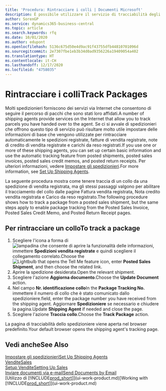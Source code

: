 ```yaml
---
title: 'Procedura: Rintracciare i colli | Documenti Microsoft'
description: È possibile utilizzare il servizio di tracciabilità degli spedizionieri per vedere lo stato di avanzamento di una consegna.
author: SorenGP
ms.service: dynamics365-business-central
ms.topic: article
ms.search.keywords: rfq
ms.date: 10/01/2020
ms.author: edupont
ms.openlocfilehash: 5136c675d50e4d9ac91f43755dfb44810701096d
ms.sourcegitcommit: 2e7307fbe1eb3b34d0ad9356226a19409054a402
ms.translationtype: HT
ms.contentlocale: it-CH
ms.lasthandoff: 12/17/2020
ms.locfileid: "4758035"
---
```

# <a name="track-packages"></a><span data-ttu-id="64214-103">Rintracciare i colli</span><span class="sxs-lookup"><span data-stu-id="64214-103">Track Packages</span></span>

<span data-ttu-id="64214-104">Molti spedizionieri forniscono dei servizi via Internet che consentono di seguire il percorso di pacchi che sono stati loro affidati.</span><span class="sxs-lookup"><span data-stu-id="64214-104">A number of shipping agents provide services on the Internet that allow you to track parcels you have handed over to the agent.</span></span> <span data-ttu-id="64214-105">Se ci si avvale di spedizionieri che offrono questo tipo di servizio può risultare molto utile impostare delle informazioni di base che vengono utilizzate per rintracciare automaticamente le spedizioni registrate, fatture di vendita registrate, note di credito di vendita registrate e carichi da reso registrati.</span><span class="sxs-lookup"><span data-stu-id="64214-105">If you use one or more of these shipping agents, you can set up certain basic information and use the automatic tracking feature from posted shipments, posted sales invoices, posted sales credit memos, and posted return receipts.</span></span> <span data-ttu-id="64214-106">Per ulteriori informazioni, vedere [Impostare gli spedizionieri](sales-how-to-set-up-shipping-agents.md).</span><span class="sxs-lookup"><span data-stu-id="64214-106">For more information, see [Set Up Shipping Agents](sales-how-to-set-up-shipping-agents.md).</span></span>  

<span data-ttu-id="64214-107">La seguente procedura mostra come tenere traccia di un collo da una spedizione di vendita registrata, ma gli stessi passaggi valgono per abilitare il tracciamento del collo dalle pagine Fattura vendita registrata, Nota credito vendita registrata e Carico da reso registrato.</span><span class="sxs-lookup"><span data-stu-id="64214-107">The following procedure shows how to track a package from a posted sales shipment, but the same steps apply to enable package tracking from the Posted Sales Invoice, Posted Sales Credit Memo, and Posted Return Receipt pages.</span></span>  

## <a name="to-track-a-package"></a><span data-ttu-id="64214-108">Per rintracciare un collo</span><span class="sxs-lookup"><span data-stu-id="64214-108">To track a package</span></span>

1. <span data-ttu-id="64214-109">Scegliere l'icona a forma di ![lampadina che consente di aprire la funzionalità delle informazioni](media/ui-search/search_small.png "Informazioni sull'operazione che si desidera eseguire"), immettere **Spedizioni vendita registrate** e quindi scegliere il collegamento correlato.</span><span class="sxs-lookup"><span data-stu-id="64214-109">Choose the ![Lightbulb that opens the Tell Me feature](media/ui-search/search_small.png "Tell me what you want to do") icon, enter **Posted Sales Shipment**, and then choose the related link.</span></span>
2. <span data-ttu-id="64214-110">Aprire la spedizione desiderata.</span><span class="sxs-lookup"><span data-stu-id="64214-110">Open the relevant shipment.</span></span>
3. <span data-ttu-id="64214-111">Scegliere l'azione **Aggiorna documento**.</span><span class="sxs-lookup"><span data-stu-id="64214-111">Choose the **Update Document** action.</span></span>
4. <span data-ttu-id="64214-112">Nel campo **Nr. identificazione collo**</span><span class="sxs-lookup"><span data-stu-id="64214-112">In the **Package Tracking No.**</span></span> <span data-ttu-id="64214-113">immettere il numero di collo che è stato comunicato dallo spedizioniere.</span><span class="sxs-lookup"><span data-stu-id="64214-113">field, enter the package number you have received from the shipping agent.</span></span> <span data-ttu-id="64214-114">Aggiornare **Spedizioniere** se necessario e chiudere la pagina.</span><span class="sxs-lookup"><span data-stu-id="64214-114">Update **Shipping Agent** if needed and close the page.</span></span>
5. <span data-ttu-id="64214-115">Scegliere l'azione **Traccia collo**.</span><span class="sxs-lookup"><span data-stu-id="64214-115">Choose the **Track Package** action.</span></span>

<span data-ttu-id="64214-116">La pagina di tracciabilità dello spedizioniere viene aperta nel browser predefinito.</span><span class="sxs-lookup"><span data-stu-id="64214-116">Your default browser opens the shipping agent's tracking page.</span></span>

## <a name="see-also"></a><span data-ttu-id="64214-117">Vedi anche</span><span class="sxs-lookup"><span data-stu-id="64214-117">See Also</span></span>

[<span data-ttu-id="64214-118">Impostare gli spedizionieri</span><span class="sxs-lookup"><span data-stu-id="64214-118">Set Up Shipping Agents</span></span>](sales-how-to-set-up-shipping-agents.md)  
[<span data-ttu-id="64214-119">Vendite</span><span class="sxs-lookup"><span data-stu-id="64214-119">Sales</span></span>](sales-manage-sales.md)  
[<span data-ttu-id="64214-120">Setup Vendite</span><span class="sxs-lookup"><span data-stu-id="64214-120">Setting Up Sales</span></span>](sales-setup-sales.md)  
[<span data-ttu-id="64214-121">Inviare documenti via e-mail</span><span class="sxs-lookup"><span data-stu-id="64214-121">Send Documents by Email</span></span>](ui-how-send-documents-email.md)  
<span data-ttu-id="64214-122">[Utilizzo di [!INCLUDE[prod_short](includes/prod_short.md)]](ui-work-product.md)</span><span class="sxs-lookup"><span data-stu-id="64214-122">[Working with [!INCLUDE[prod_short](includes/prod_short.md)]](ui-work-product.md)</span></span>
